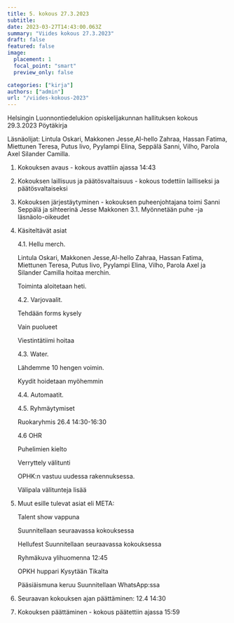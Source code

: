 ```yaml
---
title: 5. kokous 27.3.2023
subtitle: 
date: 2023-03-27T14:43:00.063Z
summary: "Viides kokous 27.3.2023"
draft: false
featured: false
image:
  placement: 1
  focal_point: "smart"
  preview_only: false

categories: ["kirja"]
authors: ["admin"]
url: "/viides-kokous-2023"
---
```

Helsingin Luonnontiedelukion opiskelijakunnan hallituksen kokous 29.3.2023
Pöytäkirja

Läsnäolijat: Lintula Oskari, Makkonen Jesse,Al-hello Zahraa, Hassan Fatima, Miettunen Teresa, Putus Iivo, Pyylampi Elina, Seppälä Sanni, Vilho, Parola Axel Silander Camilla.

1. Kokouksen avaus - kokous avattiin ajassa 14:43

2. Kokouksen laillisuus ja päätösvaltaisuus - kokous todettiin lailliseksi ja
päätösvaltaiseksi

3. Kokouksen järjestäytyminen - kokouksen puheenjohtajana toimi Sanni Seppälä  ja sihteerinä Jesse Makkonen
    3.1. Myönnetään puhe -ja läsnäolo-oikeudet

4. Käsiteltävät asiat

    4.1. Hellu merch.

    Lintula Oskari, Makkonen Jesse,Al-hello Zahraa,  Hassan Fatima, Miettunen Teresa, Putus Iivo, Pyylampi Elina, Vilho, Parola Axel ja Silander Camilla hoitaa merchin.

    Toiminta aloitetaan heti.

    4.2. Varjovaalit.

    Tehdään forms kysely

    Vain puolueet

    Viestintätiimi hoitaa

    4.3. Water.

    Lähdemme 10 hengen voimin.

    Kyydit hoidetaan myöhemmin

    4.4. Automaatit.

    4.5. Ryhmäytymiset

    Ruokaryhmis 26.4 14:30-16:30

    4.6 OHR

    Puhelimien kielto

    Verryttely välitunti

    OPHK:n vastuu uudessa rakennuksessa.

    Välipala välitunteja lisää

5. Muut esille tulevat asiat eli META:

    Talent show vappuna

    Suunnitellaan seuraavassa kokouksessa

    Hellufest
    Suunnitellaan seuraavassa kokouksessa

    Ryhmäkuva
    ylihuomenna 12:45

    OPKH huppari
    Kysytään Tikalta

    Pääsiäismuna keruu
    Suunnitellaan WhatsApp:ssa

6. Seuraavan kokouksen ajan päättäminen: 12.4 14:30

7. Kokouksen päättäminen - kokous päätettiin ajassa 15:59
